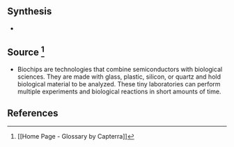 ## Synthesis
- 
## Source [^1]
- Biochips are technologies that combine semiconductors with biological sciences. They are made with glass, plastic, silicon, or quartz and hold biological material to be analyzed. These tiny laboratories can perform multiple experiments and biological reactions in short amounts of time.
## References

[^1]: [[Home Page - Glossary by Capterra]]